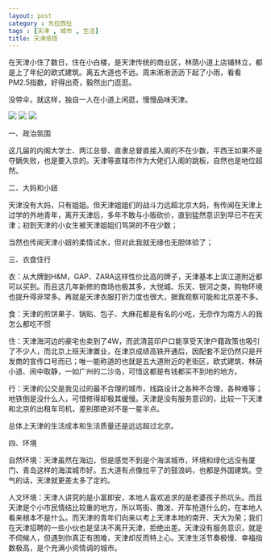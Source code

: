 ```yaml
---
layout: post
category : 东拉西扯
tags : [天津 , 城市 , 生活]
title: 天津感悟
---
```


在天津小住了数日，住在小白楼，是天津传统的商业区，林荫小道上店铺林立，都是上了年纪的欧式建筑。离五大道也不远。周末淅淅沥沥下起了小雨，看看PM2.5指数，好得出奇，毅然出门逛逛。

没带伞，就这样，独自一人在小道上闲逛，慢慢品味天津。


<img src="http://img.noreal.pro/2014/05/P40524-121339.jpg!800px" /> 

<img src="http://img.noreal.pro/2014/05/P40524-123703.jpg!800px" /> 

<img src="http://img.noreal.pro/2014/05/P40524-153214.jpg!800px" /> 

一、政治氛围

这几届的内阁大学士、两江总督、直隶总督直接入阁的不在少数，平西王如果不是夺嫡失败，也是要入京的。天津等直辖市作为大佬们入阁的跳板，自然也是地位超然。

二、大妈和小妞

天津没有大妈，只有姐姐。但天津姐姐们的战斗力远超北京大妈，有传闻在天津上过学的外地青年，离开天津后，多年不敢与小贩砍价，直到猛然意识到早已不在天津；初到天津的小女生被天津姐姐们骂哭的不在少数；

当然也传闻天津小妞的柔情试水，但对此我就无缘也无胆体验了；

三、衣食住行

衣：从大牌到H&M，GAP、ZARA这样性价比高的牌子，天津基本上滨江道附近都可以买到。而且这几年新修的商场也极其多，大悦城、乐天、银河之类，购物环境也提升得非常多。再就是天津衣服打折力度也很大，据我观察可能和北京差不多。

食：天津的煎饼果子、锅贴、包子、大麻花都是有名的小吃，无奈作为南方人的我怎么都吃不惯

住：天津海河边的豪宅也卖到了4W，而武清蓝印户口能享受天津户籍政策也吸引了不少人，而北京上班天津置业，在津京成绩高铁开通后，因配套不足仍然只是开发商的宣传口号而已；唯一能称道的也就是五大道附近的老街区，欧式建筑、林荫小道、闹中取静，一如广州的二沙岛，可惜这都是有钱都买不到地的地方。

行：天津的公交是我见过的最不合理的城市，线路设计之各种不合理，各种难等；地铁倒是没什么人，可惜修得却极其缓慢。天津是没有服务意识的，比较一下天津和北京的出租车司机，差别那绝对不是一星半点。

总体上天津的生活成本和生活质量还是远远超过北京。

四、环境

自然环境：天津虽然在海边，但是感觉不到是个海滨城市，环境和绿化远没有厦门、青岛这样的海滨城市好。五大道有点像拉平了的鼓浪屿，也都是外国建筑。空气的话，天津就更差太多了定的。

人文环境：天津人讲究的是小富即安，本地人喜欢追求的是老婆孩子热坑头。而且天津是个小市民情结比较重的地方，所以骂街、撒泼、开车抢道什么的，在本地人看来根本不是什么。而天津的青年们向来以考上天津本地的南开、天大为荣；我们在天津招聘的一些小伙也是坚决不离开天津，拒绝出差。天津没有服务意识，就是不伺候人，但遇到你真正有困难，天津却反而特上心。天津生活节奏极慢、幸福指数极高，是个充满小资情调的城市。



